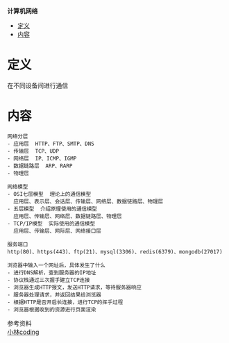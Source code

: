 **计算机网络**
- [定义](#定义)
- [内容](#内容)

# 定义 #
在不同设备间进行通信

# 内容 #
```
网络分层  
- 应用层  HTTP、FTP、SMTP、DNS
- 传输层  TCP、UDP
- 网络层  IP、ICMP、IGMP
- 数据链路层  ARP、RARP
- 物理层  

网络模型
- OSI七层模型  理论上的通信模型
  应用层、表示层、会话层、传输层、网络层、数据链路层、物理层
- 五层模型  介绍原理使用的通信模型
  应用层、传输层、网络层、数据链路层、物理层
- TCP/IP模型  实际使用的通信模型
  应用层、传输层、网际层、网络接口层

服务端口
http(80)、https(443)、ftp(21)、mysql(3306)、redis(6379)、mongodb(27017)

浏览器中输入一个网址后，具体发生了什么
- 进行DNS解析，查到服务器的IP地址
- 协议栈通过三次握手建立TCP连接
- 浏览器生成HTTP报文，发送HTTP请求，等待服务器响应
- 服务器处理请求，并返回结果给浏览器
- 根据HTTP是否开启长连接，进行TCP的挥手过程
- 浏览器根据收到的资源进行页面渲染
```

参考资料  
[小林coding]()